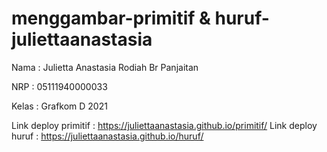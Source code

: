 # menggambar-primitif & huruf-juliettaanastasia

Nama : Julietta Anastasia Rodiah Br Panjaitan

NRP : 05111940000033

Kelas : Grafkom D 2021

Link deploy primitif : https://juliettaanastasia.github.io/primitif/
Link deploy huruf : https://juliettaanastasia.github.io/huruf/
